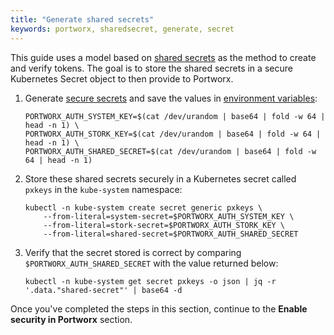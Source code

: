 ```yaml
---
title: "Generate shared secrets"
keywords: portworx, sharedsecret, generate, secret
---
```


This guide uses a model based on [shared secrets](/concepts/authorization/overview/#security-tokens) as the method to create and verify tokens. The goal is to store the shared secrets in a secure Kubernetes Secret object to then provide to Portworx.

1. Generate [secure secrets](/concepts/authorization/pre-install/#self-signing-tokens)
and save the values in [environment variables](/concepts/authorization/install/#environment-variables):

    ```text
    PORTWORX_AUTH_SYSTEM_KEY=$(cat /dev/urandom | base64 | fold -w 64 | head -n 1) \
    PORTWORX_AUTH_STORK_KEY=$(cat /dev/urandom | base64 | fold -w 64 | head -n 1) \
    PORTWORX_AUTH_SHARED_SECRET=$(cat /dev/urandom | base64 | fold -w 64 | head -n 1)
    ```

2. Store these shared secrets securely in a Kubernetes secret called
`pxkeys` in the `kube-system` namespace:

    ```text
    kubectl -n kube-system create secret generic pxkeys \
        --from-literal=system-secret=$PORTWORX_AUTH_SYSTEM_KEY \
        --from-literal=stork-secret=$PORTWORX_AUTH_STORK_KEY \
        --from-literal=shared-secret=$PORTWORX_AUTH_SHARED_SECRET
    ```

3. Verify that the secret stored is correct by comparing `$PORTWORX_AUTH_SHARED_SECRET` with the value returned below:

    ```text
    kubectl -n kube-system get secret pxkeys -o json | jq -r '.data."shared-secret"' | base64 -d
    ```

Once you've completed the steps in this section, continue to the **Enable security in Portworx** section.
